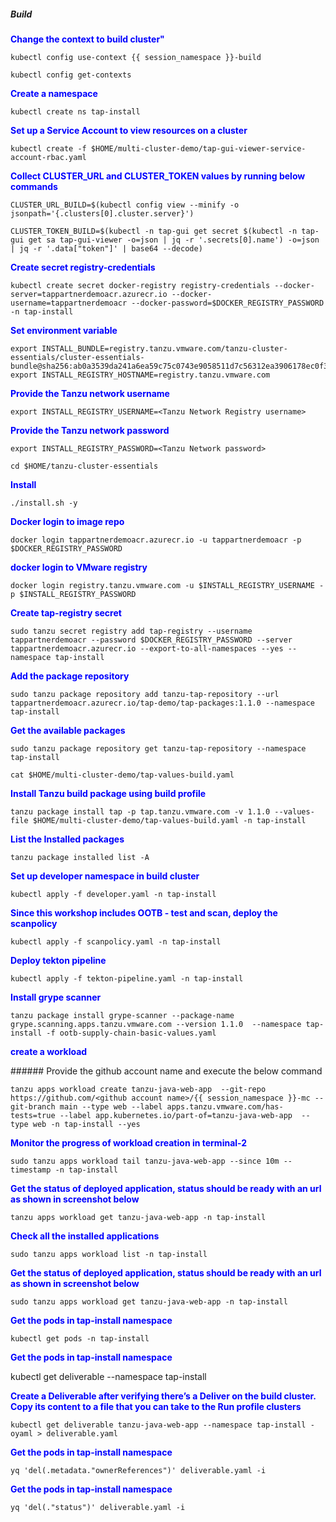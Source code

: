 ##### Build

<p style="color:blue"><strong> Change the context to build cluster" </strong></p>

```execute
kubectl config use-context {{ session_namespace }}-build
```

```execute
kubectl config get-contexts
```

<p style="color:blue"><strong> Create a namespace </strong></p>

```execute
kubectl create ns tap-install
```

<p style="color:blue"><strong> Set up a Service Account to view resources on a cluster </strong></p>

```execute
kubectl create -f $HOME/multi-cluster-demo/tap-gui-viewer-service-account-rbac.yaml
```

<p style="color:blue"><strong> Collect CLUSTER_URL and CLUSTER_TOKEN values by running below commands </strong></p>

```execute
CLUSTER_URL_BUILD=$(kubectl config view --minify -o jsonpath='{.clusters[0].cluster.server}')
```

```execute
CLUSTER_TOKEN_BUILD=$(kubectl -n tap-gui get secret $(kubectl -n tap-gui get sa tap-gui-viewer -o=json | jq -r '.secrets[0].name') -o=json | jq -r '.data["token"]' | base64 --decode)
```

<p style="color:blue"><strong> Create secret registry-credentials </strong></p>

```execute
kubectl create secret docker-registry registry-credentials --docker-server=tappartnerdemoacr.azurecr.io --docker-username=tappartnerdemoacr --docker-password=$DOCKER_REGISTRY_PASSWORD -n tap-install
```

<p style="color:blue"><strong> Set environment variable </strong></p>

```execute
export INSTALL_BUNDLE=registry.tanzu.vmware.com/tanzu-cluster-essentials/cluster-essentials-bundle@sha256:ab0a3539da241a6ea59c75c0743e9058511d7c56312ea3906178ec0f3491f51d
export INSTALL_REGISTRY_HOSTNAME=registry.tanzu.vmware.com
```

<p style="color:blue"><strong> Provide the Tanzu network username </strong></p>

```copy-and-edit
export INSTALL_REGISTRY_USERNAME=<Tanzu Network Registry username>
```

<p style="color:blue"><strong> Provide the Tanzu network password </strong></p>

```copy-and-edit
export INSTALL_REGISTRY_PASSWORD=<Tanzu Network password>
```

```execute
cd $HOME/tanzu-cluster-essentials
```

<p style="color:blue"><strong> Install </strong></p>

```execute
./install.sh -y
```

<p style="color:blue"><strong> Docker login to image repo </strong></p>

```execute
docker login tappartnerdemoacr.azurecr.io -u tappartnerdemoacr -p $DOCKER_REGISTRY_PASSWORD
```

<p style="color:blue"><strong> docker login to VMware registry </strong></p>

```execute
docker login registry.tanzu.vmware.com -u $INSTALL_REGISTRY_USERNAME -p $INSTALL_REGISTRY_PASSWORD
```

<p style="color:blue"><strong> Create tap-registry secret  </strong></p>


```execute
sudo tanzu secret registry add tap-registry --username tappartnerdemoacr --password $DOCKER_REGISTRY_PASSWORD --server tappartnerdemoacr.azurecr.io --export-to-all-namespaces --yes --namespace tap-install
```

<p style="color:blue"><strong> Add the package repository </strong></p>

```execute
sudo tanzu package repository add tanzu-tap-repository --url tappartnerdemoacr.azurecr.io/tap-demo/tap-packages:1.1.0 --namespace tap-install
```

<p style="color:blue"><strong> Get the available packages </strong></p>

```execute
sudo tanzu package repository get tanzu-tap-repository --namespace tap-install
```

```execute
cat $HOME/multi-cluster-demo/tap-values-build.yaml
```

<p style="color:blue"><strong> Install Tanzu build package using build profile </strong></p>

```execute
tanzu package install tap -p tap.tanzu.vmware.com -v 1.1.0 --values-file $HOME/multi-cluster-demo/tap-values-build.yaml -n tap-install
```

<p style="color:blue"><strong> List the Installed packages </strong></p>

```execute
tanzu package installed list -A
```

<p style="color:blue"><strong> Set up developer namespace in build cluster </strong></p>

```execute
kubectl apply -f developer.yaml -n tap-install
```

<p style="color:blue"><strong> Since this workshop includes OOTB - test and scan, deploy the scanpolicy </strong></p>

```execute
kubectl apply -f scanpolicy.yaml -n tap-install
```

<p style="color:blue"><strong> Deploy tekton pipeline </strong></p>

```execute
kubectl apply -f tekton-pipeline.yaml -n tap-install
```

<p style="color:blue"><strong> Install grype scanner </strong></p>

```execute
tanzu package install grype-scanner --package-name grype.scanning.apps.tanzu.vmware.com --version 1.1.0  --namespace tap-install -f ootb-supply-chain-basic-values.yaml
```

<p style="color:blue"><strong> create a workload </strong></p>
###### Provide the github account name and execute the below command

```copy-and-edit
tanzu apps workload create tanzu-java-web-app  --git-repo https://github.com/<github account name>/{{ session_namespace }}-mc --git-branch main --type web --label apps.tanzu.vmware.com/has-tests=true --label app.kubernetes.io/part-of=tanzu-java-web-app  --type web -n tap-install --yes
```

<p style="color:blue"><strong> Monitor the progress of workload creation in terminal-2 </strong></p>

```execute-2
sudo tanzu apps workload tail tanzu-java-web-app --since 10m --timestamp -n tap-install
```

<p style="color:blue"><strong> Get the status of deployed application, status should be ready with an url as shown in screenshot below </strong></p>

```execute
tanzu apps workload get tanzu-java-web-app -n tap-install
```

<p style="color:blue"><strong> Check all the installed applications </strong></p>

```execute
sudo tanzu apps workload list -n tap-install
```

<p style="color:blue"><strong> Get the status of deployed application, status should be ready with an url as shown in screenshot below </strong></p>

```execute
sudo tanzu apps workload get tanzu-java-web-app -n tap-install
```

<p style="color:blue"><strong> Get the pods in tap-install namespace </strong></p>

```execute
kubectl get pods -n tap-install
```

<p style="color:blue"><strong> Get the pods in tap-install namespace </strong></p>

kubectl get deliverable --namespace tap-install



<p style="color:blue"><strong> Create a Deliverable after verifying there’s a Deliver on the build cluster. Copy its content to a file that you can take to the Run profile clusters </strong></p>

```execute
kubectl get deliverable tanzu-java-web-app --namespace tap-install -oyaml > deliverable.yaml
```

<p style="color:blue"><strong> Get the pods in tap-install namespace </strong></p>

```execute
yq 'del(.metadata."ownerReferences")' deliverable.yaml -i
```

<p style="color:blue"><strong> Get the pods in tap-install namespace </strong></p>

```execute
yq 'del(."status")' deliverable.yaml -i
```
